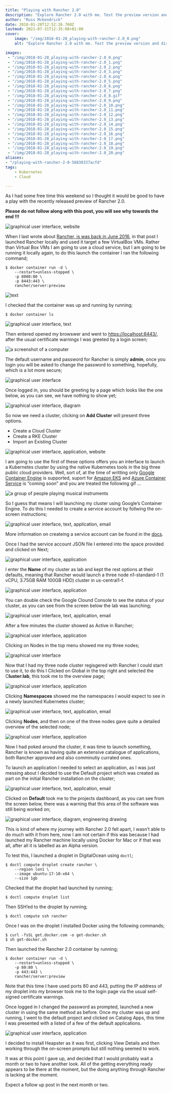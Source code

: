 ```yaml
---
title: "Playing with Rancher 2.0"
description: "Explore Rancher 2.0 with me. Test the preview version and discover its features & limitations."
author: "Russ Mckendrick"
date: 2018-01-28T12:52:26.760Z
lastmod: 2021-07-31T12:35:08+01:00
cover:
    image: "/img/2018-01-28_playing-with-rancher-2.0_0.png" 
    alt: "Explore Rancher 2.0 with me. Test the preview version and discover its features & limitations."

images:
 - "/img/2018-01-28_playing-with-rancher-2.0_0.png"
 - "/img/2018-01-28_playing-with-rancher-2.0_1.png"
 - "/img/2018-01-28_playing-with-rancher-2.0_2.png"
 - "/img/2018-01-28_playing-with-rancher-2.0_3.png"
 - "/img/2018-01-28_playing-with-rancher-2.0_4.png"
 - "/img/2018-01-28_playing-with-rancher-2.0_5.png"
 - "/img/2018-01-28_playing-with-rancher-2.0_6.png"
 - "/img/2018-01-28_playing-with-rancher-2.0_7.png"
 - "/img/2018-01-28_playing-with-rancher-2.0_8.gif"
 - "/img/2018-01-28_playing-with-rancher-2.0_9.png"
 - "/img/2018-01-28_playing-with-rancher-2.0_10.png"
 - "/img/2018-01-28_playing-with-rancher-2.0_11.png"
 - "/img/2018-01-28_playing-with-rancher-2.0_12.png"
 - "/img/2018-01-28_playing-with-rancher-2.0_13.png"
 - "/img/2018-01-28_playing-with-rancher-2.0_14.png"
 - "/img/2018-01-28_playing-with-rancher-2.0_15.png"
 - "/img/2018-01-28_playing-with-rancher-2.0_16.png"
 - "/img/2018-01-28_playing-with-rancher-2.0_17.png"
 - "/img/2018-01-28_playing-with-rancher-2.0_18.png"
 - "/img/2018-01-28_playing-with-rancher-2.0_19.png"
 - "/img/2018-01-28_playing-with-rancher-2.0_20.png"
aliases:
- "/playing-with-rancher-2-0-58830337acfd"
tags:
    - Kubernetes
    - Cloud

---
```


As I had some free time this weekend so I thought it would be good to have a play with the recently released preview of Rancher 2.0.

**Please do not follow along with this post, you will see why towards the end !!!**

![graphical user interface, website](/img/2018-01-28_playing-with-rancher-2.0_1.png)

When I last wrote about [Rancher, is was back in June 2016](https://media-glass.es/launching-a-local-rancher-cluster-1422b89b0477), in that post I launched Rancher locally and used it target a few VirtualBox VMs. Rather than Virtual Box VMs I am going to use a cloud service, but I am going to be running it locally again, to do this launch the container I ran the following command;

```
$ docker container run -d \
    --restart=unless-stopped \
    -p 8080:80 \
    -p 8443:443 \
    rancher/server:preview
```

![text](/img/2018-01-28_playing-with-rancher-2.0_2.png)

I checked that the container was up and running by running;

```
$ docker container ls
```

![graphical user interface, text](/img/2018-01-28_playing-with-rancher-2.0_3.png)

Then entered opened my browswer and went to [https://localhost:8443/](https://localhost:8443/), after the usual certificate warnings I was greeted by a login screen;

![a screenshot of a computer](/img/2018-01-28_playing-with-rancher-2.0_4.png)

The default username and password for Rancher is simply **admin**, once you login you will be asked to change the password to something, hopefully, which is a lot more secure;

![graphical user interface](/img/2018-01-28_playing-with-rancher-2.0_5.png)

Once logged in, you should be greeting by a page which looks like the one below, as you can see, we have nothing to show yet;

![graphical user interface, diagram](/img/2018-01-28_playing-with-rancher-2.0_6.png)

So now we need a cluster, clicking on **Add Cluster** will present three options.

- Create a Cloud Cluster
- Create a RKE Cluster
- Import an Existing Cluster

![graphical user interface, application, website](/img/2018-01-28_playing-with-rancher-2.0_7.png)

I am going to use the first of these options offers you an interface to launch a Kubernetes cluster by using the native Kubernetes tools in the big three public cloud providers. Well, sort of, at the time of writting only [Google Container Engine](https://cloud.google.com/kubernetes-engine/) is supported, suport for [Amazon EKS](https://aws.amazon.com/eks/) and [Azure Container Service](https://azure.microsoft.com/en-gb/services/container-service/) is “coming soon” and you are treated the following gif …

![a group of people playing musical instruments](/img/2018-01-28_playing-with-rancher-2.0_8.gif)

So I guess that means I will launching my cluster using Google’s Container Engine. To do this I needed to create a service account by follwing the on-screen instructions;

![graphical user interface, text, application, email](/img/2018-01-28_playing-with-rancher-2.0_9.png)

More information on createing a service account can be found in the [docs](https://cloud.google.com/compute/docs/access/create-enable-service-accounts-for-instances).

Once I had the service account JSON file I entered into the space provided and clicked on Next;

![graphical user interface, application](/img/2018-01-28_playing-with-rancher-2.0_10.png)

I enter the **Name** of my cluster as lab and kept the rest options at their defaults, meaning that Rancher would launch a three node n1-standard-1 (1 vCPU, 3.75GB RAM 100GB HDD) cluster in us-central1-f.

![graphical user interface, application](/img/2018-01-28_playing-with-rancher-2.0_11.png)

You can double check the Google Clound Console to see the status of your cluster, as you can see from the screen below the lab was launching;

![graphical user interface, text, application, email](/img/2018-01-28_playing-with-rancher-2.0_12.png)

After a few minutes the cluster showed as Active in Rancher;

![graphical user interface, application](/img/2018-01-28_playing-with-rancher-2.0_13.png)

Clicking on Nodes in the top menu showed me my three nodes;

![graphical user interface](/img/2018-01-28_playing-with-rancher-2.0_14.png)

Now that I had my three node cluster regisgered with Rancher I could start to use it, to do this I Clicked on Global in the top right and selected the C**luster:lab**, this took me to the overview page;

![graphical user interface, application](/img/2018-01-28_playing-with-rancher-2.0_15.png)

Clicking **Namespaces** showed me the namespaces I would expect to see in a newly launched Kubernetes cluster;

![graphical user interface, text, application, email](/img/2018-01-28_playing-with-rancher-2.0_16.png)

Clicking **Nodes**, and then on one of the three nodes gave quite a detailed overview of the selected node;

![graphical user interface, application](/img/2018-01-28_playing-with-rancher-2.0_17.png)

Now I had poked around the cluster, it was time to launch something, Rancher is known as having quite an extensive catalogue of applications, both Rancher approved and also comminutiy currated ones.

To launch an application I needed to select an application, as I was just messing about I decided to use the Default project which was created as part on the initial Rancher installation on the cluster;

![graphical user interface, text, application, email](/img/2018-01-28_playing-with-rancher-2.0_18.png)

Clicked on **Default** took me to the projects dashboard, as you can see from the screen below, there was a warning that this area of the software was still being worked on;

![graphical user interface, diagram, engineering drawing](/img/2018-01-28_playing-with-rancher-2.0_19.png)

This is kind of where my journey with Rancher 2.0 fell apart, I wasn’t able to do much with it from here, now I am not certain if this was because I had launched my Rancher machine locally using Docker for Mac or if that was all, after all it is labelled as an Alpha version.

To test this, I launched a droplet in DigitalOcean using `doctl`;

```
$ doctl compute droplet create rancher \
    --region lon1 \
    --image ubuntu-17-10-x64 \
    --size 1gb
```

Checked that the droplet had launched by running;

```
$ doctl compute droplet list
```

Then SSH’ed to the droplet by running;

```
$ doctl compute ssh rancher
```

Once I was on the droplet I installed Docker using the following commands;

```
$ curl -fsSL get.docker.com -o get-docker.sh
$ sh get-docker.sh
```

Then launched the Rancher 2.0 container by running;

```
$ docker container run -d \
    --restart=unless-stopped \
    -p 80:80 \
    -p 443:443 \
    rancher/server:preview
```

Note that this time I have used ports 80 and 443, putting the IP address of my droplet into my browser took me to the login page via the usual self-signed certificate warnings.

Once logged in I changed the password as prompted, launched a new cluster in using the same method as before. Once my cluster was up and running, I went to the default project and clicked on Catalog Apps, this time I was presented with a listed of a few of the default applications.

![graphical user interface, application](/img/2018-01-28_playing-with-rancher-2.0_20.png)

I decided to install Heapster as it was first, clicking View Details and then working through the on-screen prompts but still nothing seemed to work.

It was at this point I gave up, and decided that I would probably wait a month or two to have another look. All of the getting everything ready appears to be there at the moment, but the doing anything through Rancher is lacking at the moment.

Expect a follow up post in the next month or two.